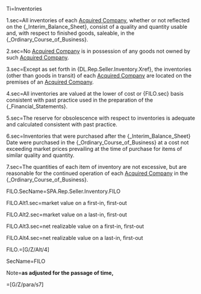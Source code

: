 Ti=Inventories

1.sec=All inventories of each <a href="#SPA.Def.Acquired_Companies.Def" class="definedterm">Acquired Company</a>, whether or not reflected on the {_Interim_Balance_Sheet}, consist of a quality and quantity usable and, with respect to finished goods, saleable, in the {_Ordinary_Course_of_Business}.

2.sec=No <a href="#SPA.Def.Acquired_Companies.Def" class="definedterm">Acquired Company</a> is in possession of any goods not owned by such <a href="#SPA.Def.Acquired_Companies.Def" class="definedterm">Acquired Company</a>.

3.sec=Except as set forth in {DL.Rep.Seller.Inventory.Xref}, the inventories (other than goods in transit) of each <a href="#SPA.Def.Acquired_Companies.Def" class="definedterm">Acquired Company</a> are located on the premises of an <a href="#SPA.Def.Acquired_Companies.Def" class="definedterm">Acquired Company</a>.

4.sec=All inventories are valued at the lower of cost or {FILO.sec} basis consistent with past practice used in the preparation of the {_Financial_Statements}.

5.sec=The reserve for obsolescence with respect to inventories is adequate and calculated consistent with past practice.

6.sec=Inventories that were purchased after the {_Interim_Balance_Sheet} Date were purchased in the {_Ordinary_Course_of_Business} at a cost not exceeding market prices prevailing at the time of purchase for items of similar quality and quantity.

7.sec=The quantities of each item of inventory are not excessive, but are reasonable for the continued operation of each <a href="#SPA.Def.Acquired_Companies.Def" class="definedterm">Acquired Company</a> in the {_Ordinary_Course_of_Business}.

FILO.SecName=SPA.Rep.Seller.Inventory.FILO

FILO.Alt1.sec=market value on a first-in, first-out

FILO.Alt2.sec=market value on a last-in, first-out

FILO.Alt3.sec=net realizable value on a first-in, first-out

FILO.Alt4.sec=net realizable value on a last-in, first-out

FILO.=[G/Z/Alt/4]

SecName=FILO

Note=<b>as adjusted for the passage of time,</b>

=[G/Z/para/s7]